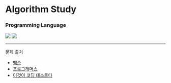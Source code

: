 # Algorithm Study

### Programming Language<br>

<img src="https://img.shields.io/badge/C++-00599C?style=flat&logo=cplusplus&logoColor=white"> <img src="https://img.shields.io/badge/python-3776AB?style=flat&logo=python&logoColor=white">

---

문제 출처<br>

- [백준](https://www.acmicpc.net/)<br>
- [프로그래머스](https://school.programmers.co.kr/)<br>
- [이것이 코딩 테스트다](https://github.com/ndb796/python-for-coding-test)

